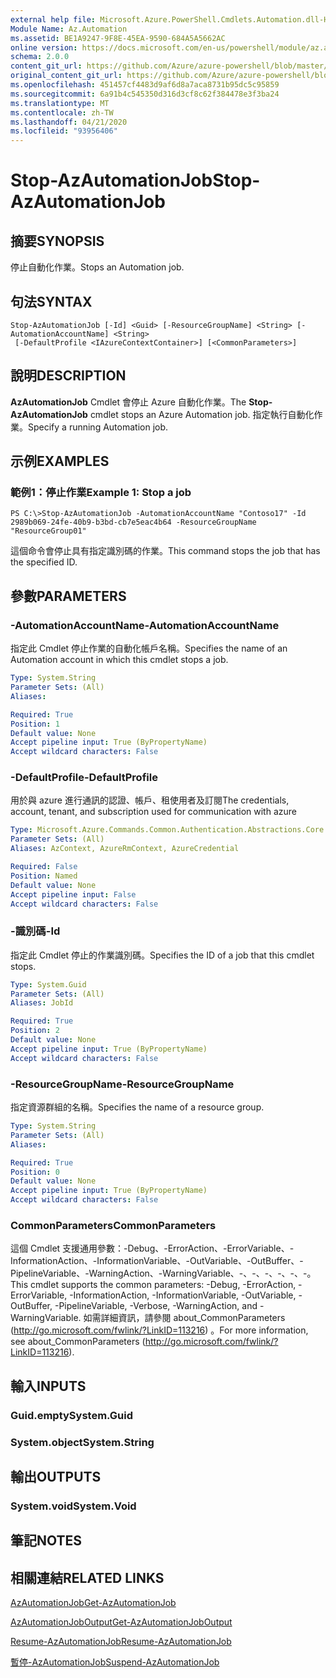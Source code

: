 ```yaml
---
external help file: Microsoft.Azure.PowerShell.Cmdlets.Automation.dll-Help.xml
Module Name: Az.Automation
ms.assetid: BE1A9247-9F8E-45EA-9590-684A5A5662AC
online version: https://docs.microsoft.com/en-us/powershell/module/az.automation/stop-azautomationjob
schema: 2.0.0
content_git_url: https://github.com/Azure/azure-powershell/blob/master/src/Automation/Automation/help/Stop-AzAutomationJob.md
original_content_git_url: https://github.com/Azure/azure-powershell/blob/master/src/Automation/Automation/help/Stop-AzAutomationJob.md
ms.openlocfilehash: 451457cf4483d9af6d8a7aca8731b95dc5c95859
ms.sourcegitcommit: 6a91b4c545350d316d3cf8c62f384478e3f3ba24
ms.translationtype: MT
ms.contentlocale: zh-TW
ms.lasthandoff: 04/21/2020
ms.locfileid: "93956406"
---
```

# <span data-ttu-id="4dda6-101">Stop-AzAutomationJob</span><span class="sxs-lookup"><span data-stu-id="4dda6-101">Stop-AzAutomationJob</span></span>

## <span data-ttu-id="4dda6-102">摘要</span><span class="sxs-lookup"><span data-stu-id="4dda6-102">SYNOPSIS</span></span>
<span data-ttu-id="4dda6-103">停止自動化作業。</span><span class="sxs-lookup"><span data-stu-id="4dda6-103">Stops an Automation job.</span></span>

## <span data-ttu-id="4dda6-104">句法</span><span class="sxs-lookup"><span data-stu-id="4dda6-104">SYNTAX</span></span>

```
Stop-AzAutomationJob [-Id] <Guid> [-ResourceGroupName] <String> [-AutomationAccountName] <String>
 [-DefaultProfile <IAzureContextContainer>] [<CommonParameters>]
```

## <span data-ttu-id="4dda6-105">說明</span><span class="sxs-lookup"><span data-stu-id="4dda6-105">DESCRIPTION</span></span>
<span data-ttu-id="4dda6-106">**AzAutomationJob** Cmdlet 會停止 Azure 自動化作業。</span><span class="sxs-lookup"><span data-stu-id="4dda6-106">The **Stop-AzAutomationJob** cmdlet stops an Azure Automation job.</span></span>
<span data-ttu-id="4dda6-107">指定執行自動化作業。</span><span class="sxs-lookup"><span data-stu-id="4dda6-107">Specify a running Automation job.</span></span>

## <span data-ttu-id="4dda6-108">示例</span><span class="sxs-lookup"><span data-stu-id="4dda6-108">EXAMPLES</span></span>

### <span data-ttu-id="4dda6-109">範例1：停止作業</span><span class="sxs-lookup"><span data-stu-id="4dda6-109">Example 1: Stop a job</span></span>
```
PS C:\>Stop-AzAutomationJob -AutomationAccountName "Contoso17" -Id 2989b069-24fe-40b9-b3bd-cb7e5eac4b64 -ResourceGroupName "ResourceGroup01"
```

<span data-ttu-id="4dda6-110">這個命令會停止具有指定識別碼的作業。</span><span class="sxs-lookup"><span data-stu-id="4dda6-110">This command stops the job that has the specified ID.</span></span>

## <span data-ttu-id="4dda6-111">參數</span><span class="sxs-lookup"><span data-stu-id="4dda6-111">PARAMETERS</span></span>

### <span data-ttu-id="4dda6-112">-AutomationAccountName</span><span class="sxs-lookup"><span data-stu-id="4dda6-112">-AutomationAccountName</span></span>
<span data-ttu-id="4dda6-113">指定此 Cmdlet 停止作業的自動化帳戶名稱。</span><span class="sxs-lookup"><span data-stu-id="4dda6-113">Specifies the name of an Automation account in which this cmdlet stops a job.</span></span>

```yaml
Type: System.String
Parameter Sets: (All)
Aliases:

Required: True
Position: 1
Default value: None
Accept pipeline input: True (ByPropertyName)
Accept wildcard characters: False
```

### <span data-ttu-id="4dda6-114">-DefaultProfile</span><span class="sxs-lookup"><span data-stu-id="4dda6-114">-DefaultProfile</span></span>
<span data-ttu-id="4dda6-115">用於與 azure 進行通訊的認證、帳戶、租使用者及訂閱</span><span class="sxs-lookup"><span data-stu-id="4dda6-115">The credentials, account, tenant, and subscription used for communication with azure</span></span>

```yaml
Type: Microsoft.Azure.Commands.Common.Authentication.Abstractions.Core.IAzureContextContainer
Parameter Sets: (All)
Aliases: AzContext, AzureRmContext, AzureCredential

Required: False
Position: Named
Default value: None
Accept pipeline input: False
Accept wildcard characters: False
```

### <span data-ttu-id="4dda6-116">-識別碼</span><span class="sxs-lookup"><span data-stu-id="4dda6-116">-Id</span></span>
<span data-ttu-id="4dda6-117">指定此 Cmdlet 停止的作業識別碼。</span><span class="sxs-lookup"><span data-stu-id="4dda6-117">Specifies the ID of a job that this cmdlet stops.</span></span>

```yaml
Type: System.Guid
Parameter Sets: (All)
Aliases: JobId

Required: True
Position: 2
Default value: None
Accept pipeline input: True (ByPropertyName)
Accept wildcard characters: False
```

### <span data-ttu-id="4dda6-118">-ResourceGroupName</span><span class="sxs-lookup"><span data-stu-id="4dda6-118">-ResourceGroupName</span></span>
<span data-ttu-id="4dda6-119">指定資源群組的名稱。</span><span class="sxs-lookup"><span data-stu-id="4dda6-119">Specifies the name of a resource group.</span></span>

```yaml
Type: System.String
Parameter Sets: (All)
Aliases:

Required: True
Position: 0
Default value: None
Accept pipeline input: True (ByPropertyName)
Accept wildcard characters: False
```

### <span data-ttu-id="4dda6-120">CommonParameters</span><span class="sxs-lookup"><span data-stu-id="4dda6-120">CommonParameters</span></span>
<span data-ttu-id="4dda6-121">這個 Cmdlet 支援通用參數：-Debug、-ErrorAction、-ErrorVariable、-InformationAction、-InformationVariable、-OutVariable、-OutBuffer、-PipelineVariable、-WarningAction、-WarningVariable、-、-、-、-、-、-。</span><span class="sxs-lookup"><span data-stu-id="4dda6-121">This cmdlet supports the common parameters: -Debug, -ErrorAction, -ErrorVariable, -InformationAction, -InformationVariable, -OutVariable, -OutBuffer, -PipelineVariable, -Verbose, -WarningAction, and -WarningVariable.</span></span> <span data-ttu-id="4dda6-122">如需詳細資訊，請參閱 about_CommonParameters (http://go.microsoft.com/fwlink/?LinkID=113216) 。</span><span class="sxs-lookup"><span data-stu-id="4dda6-122">For more information, see about_CommonParameters (http://go.microsoft.com/fwlink/?LinkID=113216).</span></span>

## <span data-ttu-id="4dda6-123">輸入</span><span class="sxs-lookup"><span data-stu-id="4dda6-123">INPUTS</span></span>

### <span data-ttu-id="4dda6-124">Guid.empty</span><span class="sxs-lookup"><span data-stu-id="4dda6-124">System.Guid</span></span>

### <span data-ttu-id="4dda6-125">System.object</span><span class="sxs-lookup"><span data-stu-id="4dda6-125">System.String</span></span>

## <span data-ttu-id="4dda6-126">輸出</span><span class="sxs-lookup"><span data-stu-id="4dda6-126">OUTPUTS</span></span>

### <span data-ttu-id="4dda6-127">System.void</span><span class="sxs-lookup"><span data-stu-id="4dda6-127">System.Void</span></span>

## <span data-ttu-id="4dda6-128">筆記</span><span class="sxs-lookup"><span data-stu-id="4dda6-128">NOTES</span></span>

## <span data-ttu-id="4dda6-129">相關連結</span><span class="sxs-lookup"><span data-stu-id="4dda6-129">RELATED LINKS</span></span>

[<span data-ttu-id="4dda6-130">AzAutomationJob</span><span class="sxs-lookup"><span data-stu-id="4dda6-130">Get-AzAutomationJob</span></span>](./Get-AzAutomationJob.md)

[<span data-ttu-id="4dda6-131">AzAutomationJobOutput</span><span class="sxs-lookup"><span data-stu-id="4dda6-131">Get-AzAutomationJobOutput</span></span>](./Get-AzAutomationJobOutput.md)

[<span data-ttu-id="4dda6-132">Resume-AzAutomationJob</span><span class="sxs-lookup"><span data-stu-id="4dda6-132">Resume-AzAutomationJob</span></span>](./Resume-AzAutomationJob.md)

[<span data-ttu-id="4dda6-133">暫停-AzAutomationJob</span><span class="sxs-lookup"><span data-stu-id="4dda6-133">Suspend-AzAutomationJob</span></span>](./Suspend-AzAutomationJob.md)


